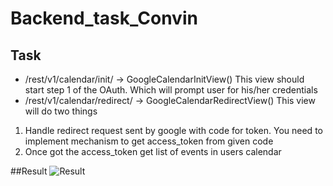 # Backend_task_Convin
## Task
- /rest/v1/calendar/init/ -> GoogleCalendarInitView()
This view should start step 1 of the OAuth. Which will prompt user for
his/her credentials
- /rest/v1/calendar/redirect/ -> GoogleCalendarRedirectView()
This view will do two things
1. Handle redirect request sent by google with code for token. You
need to implement mechanism to get access_token from given
code
2. Once got the access_token get list of events in users calendar

##Result
![Result](https://github.com/Sreetama2001/Backend_task_Convin/assets/73426684/52077e62-f936-4719-8414-f57154359b92)

